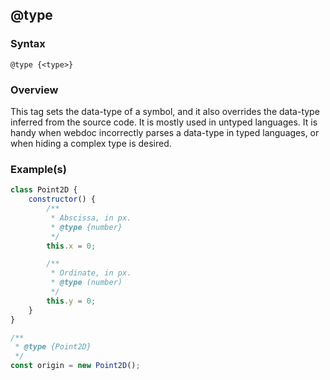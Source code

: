 ## @type

### Syntax

`@type {<type>}`

### Overview

This tag sets the data-type of a symbol, and it also overrides the data-type inferred from the source code. It is mostly used in untyped languages. It is handy when webdoc incorrectly parses a data-type in typed languages, or when hiding a complex type is desired.

### Example(s)

```js
class Point2D {
    constructor() {
        /**
         * Abscissa, in px.
         * @type {number}
         */
        this.x = 0;

        /**
         * Ordinate, in px.
         * @type (number)
         */
        this.y = 0;
    }
}

/**
 * @type {Point2D}
 */
const origin = new Point2D();
```

